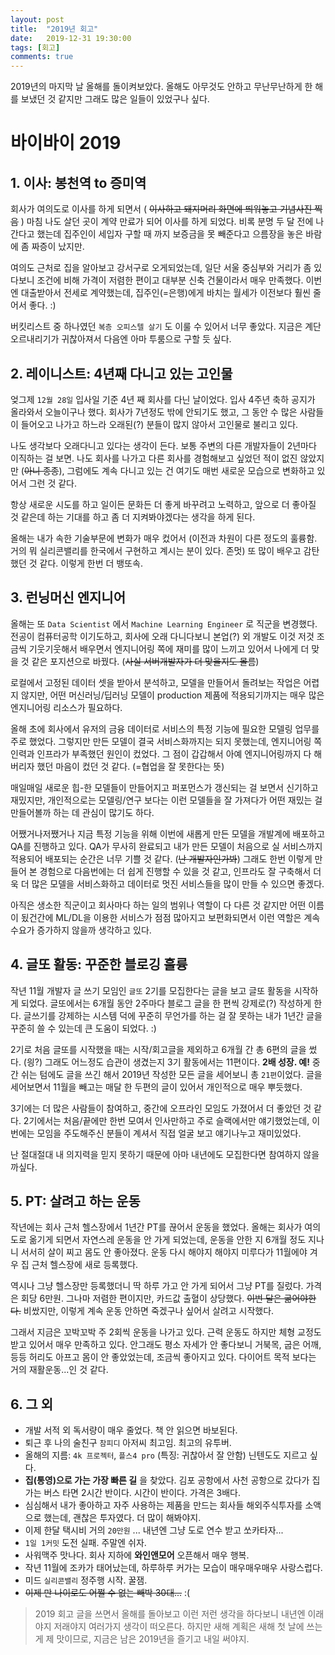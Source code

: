 ```yaml
---
layout: post
title:  "2019년 회고"
date:   2019-12-31 19:30:00
tags: [회고]
comments: true
---
```


2019년의 마지막 날 올해를 돌이켜보았다. 올해도 아무것도 안하고 무난무난하게 한 해를 보냈던 것 같지만 그래도 많은 일들이 있었구나 싶다.

# 바이바이 2019

## 1. 이사: 봉천역 to 증미역

회사가 여의도로 이사를 하게 되면서 ( ~~이사하고 돼지머리 화면에 띄워놓고 기념사진 찍음~~ ) 마침 나도 살던 곳이 계약 만료가 되어 이사를 하게 되었다. 비록 분명 두 달 전에 나간다고 했는데 집주인이 세입자 구할 때 까지 보증금을 못 빼준다고 으름장을 놓은 바람에 좀 짜증이 났지만.

여의도 근처로 집을 알아보고 강서구로 오게되었는데, 일단 서울 중심부와 거리가 좀 있다보니 조건에 비해 가격이 저렴한 편이고 대부분 신축 건물이라서 매우 만족했다. 이번엔 대출받아서 전세로 계약했는데, 집주인(=은행)에게 바치는 월세가 이전보다 훨씬 줄어서 좋다. :)

버킷리스트 중 하나였던 `복층 오피스텔 살기` 도 이룰 수 있어서 너무 좋았다. 지금은 계단 오르내리기가 귀찮아져서 다음엔 아마 투룸으로 구할 듯 싶다.

## 2. 레이니스트: 4년째 다니고 있는 고인물

엊그제 `12월 28일` 입사일 기준 4년 째 회사를 다닌 날이었다. 입사 4주년 축하 공지가 올라와서 오늘이구나 했다. 회사가 7년정도 밖에 안되기도 했고, 그 동안 수 많은 사람들이 들어오고 나가고 하느라 오래된(?) 분들이 많지 않아서 고인물로 불리고 있다.

나도 생각보다 오래다니고 있다는 생각이 든다. 보통 주변의 다른 개발자들이 2년마다 이직하는 걸 보면. 나도 회사를 나가고 다른 회사를 경험해보고 싶었던 적이 없진 않았지만 (~~아니 종종~~), 그럼에도 계속 다니고 있는 건 여기도 매번 새로운 모습으로 변화하고 있어서 그런 것 같다.

항상 새로운 시도를 하고 일이든 문화든 더 좋게 바꾸려고 노력하고, 앞으로 더 좋아질 것 같은데 하는 기대를 하고 좀 더 지켜봐야겠다는 생각을 하게 된다. 

올해는 내가 속한 기술부문에 변화가 매우 컸어서 (이전과 차원이 다른 정도의 훌륭함. 거의 뭐 실리콘밸리를 한국에서 구현하고 계시는 분이 있다. 존멋) 또 많이 배우고 감탄했던 것 같다. 이렇게 한번 더 뱅또속.

## 3. 런닝머신 엔지니어

올해는 또 `Data Scientist` 에서 `Machine Learning Engineer` 로 직군을 변경했다. 전공이 컴퓨터공학 이기도하고, 회사에 오래 다니다보니 본업(?) 외 개발도 이것 저것 조금씩 기웃기웃해서 배우면서 엔지니어링 쪽에 재미를 많이 느끼고 있어서 나에게 더 맞을 것 같은 포지션으로 바꿨다. (~~사실 서버개발자가 더 맞을지도 몰름~~)

로컬에서 고정된 데이터 셋을 받아서 분석하고, 모델을 만들어서 돌려보는 작업은 어렵지 않지만, 어떤 머신러닝/딥러닝 모델이 production 제품에 적용되기까지는 매우 많은 엔지니어링 리소스가 필요하다.

올해 초에 회사에서 유저의 금융 데이터로 서비스의 특정 기능에 필요한 모델링 업무를 주로 했었다. 그렇지만 만든 모델이 결국 서비스화까지는 되지 못했는데, 엔지니어링 쪽 인력과 인프라가 부족했던 원인이 컸었다. 그 점이 갑갑해서 아예 엔지니어링까지 다 해버리자 했던 마음이 컸던 것 같다. (=협업을 잘 못한다는 뜻)

매일매일 새로운 힙-한 모델들이 만들어지고 퍼포먼스가 갱신되는 걸 보면서 신기하고 재밌지만, 개인적으로는 모델링/연구 보다는 이런 모델들을 잘 가져다가 어떤 재밌는 걸 만들어볼까 하는 데 관심이 많기도 하다.

어쨌거나저쨌거나 지금 특정 기능을 위해 이번에 새롭게 만든 모델을 개발계에 배포하고 QA를 진행하고 있다. QA가 무사히 완료되고 내가 만든 모델이 처음으로 실 서비스까지 적용되어 배포되는 순간은 너무 기쁠 것 같다. (~~난 개발자인가봐~~) 그래도 한번 이렇게 만들어 본 경험으로 다음번에는 더 쉽게 진행할 수 있을 것 같고, 인프라도 잘 구축해서 더욱 더 많은 모델을 서비스화하고 데이터로 멋진 서비스들을 많이 만들 수 있으면 좋겠다.

아직은 생소한 직군이고 회사마다 하는 일의 범위나 역할이 다 다른 것 같지만 어떤 이름이 됬건간에 ML/DL을 이용한 서비스가 점점 많아지고 보편화되면서 이런 역할은 계속 수요가 증가하지 않을까 생각하고 있다.

## 4. 글또 활동: 꾸준한 블로깅 훌륭

작년 11월 개발자 글 쓰기 모임인 `글또` 2기를 모집한다는 글을 보고 글또 활동을 시작하게 되었다. 글또에서는 6개월 동안 2주마다 블로그 글을 한 편씩 강제로(?) 작성하게 한다. 글쓰기를 강제하는 시스템 덕에 꾸준히 무언가를 하는 걸 잘 못하는 내가 1년간 글을 꾸준히 쓸 수 있는데 큰 도움이 되었다. :)

2기로 처음 글또를 시작했을 때는 시작/회고글을 제외하고 6개월 간 총 6편의 글을 썼다. (읭?) 그래도 어느정도 습관이 생겼는지 3기 활동에서는 11편이다. **2배 성장. 예!** 중간 쉬는 텀에도 글을 쓰긴 해서 2019년 작성한 모든 글을 세어보니 총 `21편`이었다. 글을 세어보면서 11월을 빼고는 매달 한 두편의 글이 있어서 개인적으로 매우 뿌듯했다.

3기에는 더 많은 사람들이 참여하고, 중간에 오프라인 모임도 가졌어서 더 좋았던 것 같다. 2기에서는 처음/끝에만 한번 모여서 인사만하고 주로 슬랙에서만 얘기했었는데, 이번에는 모임을 주도해주신 분들이 계셔서 직접 얼굴 보고 얘기나누고 재미있었다.

난 절대절대 내 의지력을 믿지 못하기 때문에 아마 내년에도 모집한다면 참여하지 않을까싶다.

## 5. PT: 살려고 하는 운동

작년에는 회사 근처 헬스장에서 1년간 PT를 끊어서 운동을 했었다. 올해는 회사가 여의도로 옮기게 되면서 자연스레 운동을 안 가게 되었는데, 운동을 안한 지 6개월 정도 지나니 서서히 살이 찌고 몸도 안 좋아졌다. 운동 다시 해야지 해야지 미루다가 11월에야 겨우 집 근처 헬스장에 새로 등록했다.

역시나 그냥 헬스장만 등록했더니 딱 하루 가고 안 가게 되어서 그냥 PT를 질렀다. 가격은 회당 6만원. 그나마 저렴한 편이지만, 카드값 출혈이 상당했다. ~~이번 달은 굶어야한다.~~ 비쌌지만, 이렇게 계속 운동 안하면 죽겠구나 싶어서 살려고 시작했다.

그래서 지금은 꼬박꼬박 주 2회씩 운동을 나가고 있다. 근력 운동도 하지만 체형 교정도 받고 있어서 매우 만족하고 있다. 안그래도 평소 자세가 안 좋다보니 거북목, 굽은 어깨, 등등 허리도 아프고 몸이 안 좋았었는데, 조금씩 좋아지고 있다. 다이어트 목적 보다는 거의 재활운동...인 것 같다.

## 6. 그 외

- 개발 서적 외 독서량이 매우 줄었다. 책 안 읽으면 바보된다.
- 퇴근 후 나의 술친구 `참피디` 아저씨 최고임. 최고의 유투버.
- 올해의 지름: `4k 프로젝터`, `플스4 pro` (특징: 귀찮아서 잘 안함) 닌텐도도 지르고 싶다.
- **집(통영)으로 가는 가장 빠른 길** 을 찾았다. 김포 공항에서 사천 공항으로 갔다가 집 가는 버스 타면 2시간 반이다. 시간이 반이다. 가격은 3배다.
- 심심해서 내가 좋아하고 자주 사용하는 제품을 만드는 회사들 해외주식투자를 소액으로 했는데, 괜찮은 투자였다. 더 많이 해봐야지.
- 이제 한달 택시비 거의 `20만원` ... 내년엔 그냥 도로 연수 받고 쏘카타자...
- `1일 1커밋` 도전 실패. 주말엔 쉬자.
- 사워맥주 맛나다. 회사 지하에 **와인앤모어** 오픈해서 매우 행복.
- 작년 11월에 조카가 태어났는데, 하루하루 커가는 모습이 매우매우매우 사랑스럽다.
- 미드 `실리콘밸리` 정주행 시작. 꿀잼.
- ~~이제 만 나이로도 어쩔 수 없는 빼박 30대...~~ :(


> 2019 회고 글을 쓰면서 올해를 돌아보고 이런 저런 생각을 하다보니 내년엔 이래야지 저래야지 여러가지 생각이 떠오른다. 하지만 새해 계획은 새해 첫 날에 쓰는 게 제 맛이므로, 지금은 남은 2019년을 즐기고 내일 써야지.
